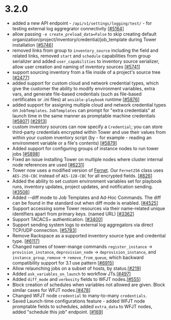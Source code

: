 3.2.0
=====
* added a new API endpoint - `/api/v1/settings/logging/test/` - for testing
  external log aggregrator connectivity
  [[#5164](https://github.com/ansible/ansible-tower/issues/5164)]
* allow passing `-e create_preload_data=False` to skip creating default
  organization/project/inventory/credential/job_template during Tower
  installation
  [[#5746](https://github.com/ansible/ansible-tower/issues/5746)]
* removed links from group to `inventory_source` including the field and
  related links, removed `start` and `schedule` capabilities from
  group serializer and added `user_capabilities` to inventory source
  serializer, allow user creation and naming of inventory sources
  [[#5741](https://github.com/ansible/ansible-tower/issues/5741)]
* support sourcing inventory from a file inside of a project's source
  tree [[#2477](https://github.com/ansible/ansible-tower/issues/2477)]
* added support for custom cloud and network credential types, which give the
  customer the ability to modify environment variables, extra vars, and
  generate file-based credentials (such as file-based certificates or .ini
  files) at `ansible-playbook` runtime
  [[#5876](https://github.com/ansible/ansible-tower/issues/5876)]
* added support for assigning multiple cloud and network credential types on
  `JobTemplates`.  ``JobTemplates`` can prompt for "extra credentials" at
  launch time in the same manner as promptable machine credentials
  [[#5807](https://github.com/ansible/ansible-tower/issues/5807)]
  [[#2913](https://github.com/ansible/ansible-tower/issues/2913)]
* custom inventory sources can now specify a ``Credential``; you
  can store third-party credentials encrypted within Tower and use their
  values from within your custom inventory script (by - for example - reading
  an environment variable or a file's contents)
  [[#5879](https://github.com/ansible/ansible-tower/issues/5879)]
* Added support for configuring groups of instance nodes to run tower
  jobs [[#5898](https://github.com/ansible/ansible-tower/issues/5898)]
* Fixed an issue installing Tower on multiple nodes where cluster
  internal node references are used
  [[#6231](https://github.com/ansible/ansible-tower/pull/6231)]
* Tower now uses a modified version of [Fernet](https://github.com/fernet/spec/blob/master/Spec.md).
  Our `Fernet256` class uses `AES-256-CBC` instead of `AES-128-CBC` for all encrypted fields.
  [[#826](https://github.com/ansible/ansible-tower/issues/826)]
* Added the ability to set custom environment variables set for playbook runs,
  inventory updates, project updates, and notification sending.
  [[#3508](https://github.com/ansible/ansible-tower/issues/3508)]
* Added --diff mode to Job Templates and Ad-Hoc Commands.  The diff can be found in the
  standard out when diff mode is enabled.  [[#4525](https://github.com/ansible/ansible-tower/issues/4325)]
* Support accessing some Tower resources via their name-related unique identifiers apart from primary keys.
(named URL) [[#3362](https://github.com/ansible/ansible-tower/issues/3362)]
* Support TACACS+ authentication. [[#3400](https://github.com/ansible/ansible-tower/issues/3400)]
* Support sending system logs to external log aggregators via direct TCP/UDP connection.
[[#5783](https://github.com/ansible/ansible-tower/pull/5783)]
* Remove Rackspace as a supported inventory source type and credential type.
[[#6117](https://github.com/ansible/ansible-tower/pull/6117)]
* Changed names of tower-mange commands `register_instance` -> `provision_instance`,
  `deprovision_node` -> `deprovision_instance`, and `instance_group_remove` -> `remove_from_queue`,
  which backward compatibility support for 3.1 use pattern
  [[#6915](https://github.com/ansible/ansible-tower/issues/6915)]
* Allow relaunching jobs on a subset of hosts, by status.[[#219](https://github.com/ansible/awx/issues/219)]
* Added `ask_variables_on_launch` to workflow JTs.[[#497](https://github.com/ansible/awx/issues/497)]
* Added `diff_mode` and `verbosity` fields to WFJT nodes.[[#555](https://github.com/ansible/awx/issues/555)]
* Block creation of schedules when variables not allowed are given.
  Block similar cases for WFJT nodes.[[#478](https://github.com/ansible/awx/issues/478)]
* Changed WFJT node `credential` to many-to-many `credentials`.
* Saved Launch-time configurations feature - added WFJT node promptable fields to schedules,
  added `extra_data` to WFJT nodes, added "schedule this job" endpoint.
  [[#169](https://github.com/ansible/awx/issues/169)]
